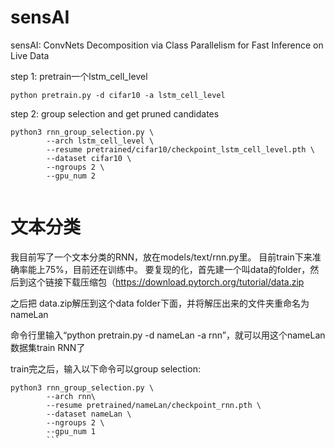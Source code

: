 # sensAI
sensAI: ConvNets Decomposition via Class Parallelism for Fast Inference on Live Data

step 1: pretrain一个lstm_cell_level
```
python pretrain.py -d cifar10 -a lstm_cell_level
```

step 2: group selection and get pruned candidates
```
python3 rnn_group_selection.py \
        --arch lstm_cell_level \
        --resume pretrained/cifar10/checkpoint_lstm_cell_level.pth \
        --dataset cifar10 \
        --ngroups 2 \
        --gpu_num 2
        
```

# 文本分类

我目前写了一个文本分类的RNN，放在models/text/rnn.py里。
目前train下来准确率能上75%，目前还在训练中。
要复现的化，首先建一个叫data的folder，然后到这个链接下载压缩包（https://download.pytorch.org/tutorial/data.zip

之后把 data.zip解压到这个data folder下面，并将解压出来的文件夹重命名为nameLan

命令行里输入“python pretrain.py -d nameLan -a rnn”，就可以用这个nameLan数据集train RNN了

train完之后，输入以下命令可以group selection:
```
python3 rnn_group_selection.py \
        --arch rnn\
        --resume pretrained/nameLan/checkpoint_rnn.pth \
        --dataset nameLan \
        --ngroups 2 \
        --gpu_num 1
        ```

